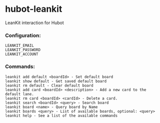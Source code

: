 hubot-leankit
=============

LeanKit interaction for Hubot

### Configuration:

    LEANKIT_EMAIL
    LEANKIT_PASSWORD
    LEANKIT_ACCOUNT

### Commands:

    leankit add default <boardId> - Set default board
    leankit show default - Get saved default board
    leankit rm default - Clear default board
    leankit add card <boardId> <description> - Add a new card to the default lane.
    leankit rm card <boardId> <cardId> - Delete a card.
    leankit search <boardId> <query> - Search board
    leankit board <name> - Query board by Name
    leankit boards <query> - List of available boards, optional: <query>
    leankit help - See a list of the available commands
